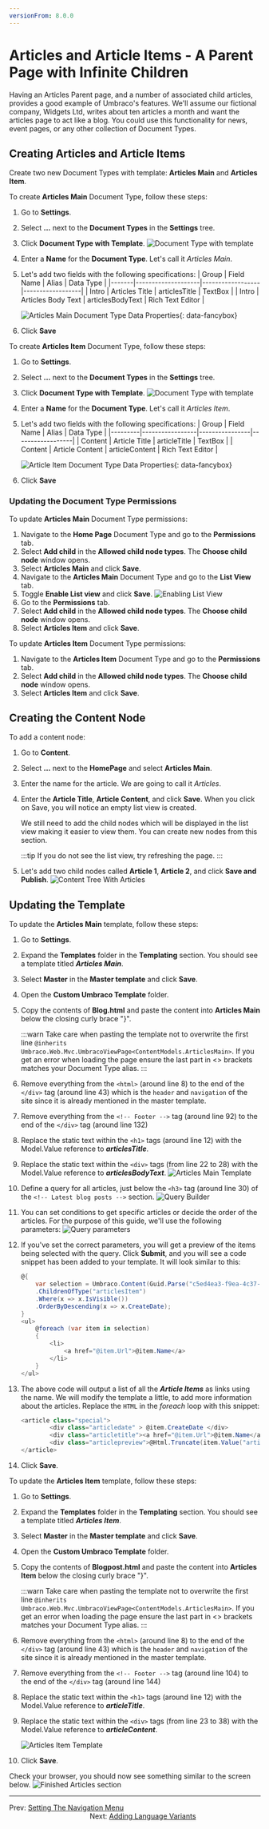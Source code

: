 ```yaml
---
versionFrom: 8.0.0
---
```


# Articles and Article Items - A Parent Page with Infinite Children

Having an Articles Parent page, and a number of associated child articles, provides a good example of Umbraco's features. We'll assume our fictional company, Widgets Ltd, writes about ten articles a month and want the articles page to act like a blog. You could use this functionality for news, event pages, or any other collection of Document Types.

## Creating Articles and Article Items

Create two new Document Types with template: **Articles Main** and **Articles Item**.

To create **Articles Main** Document Type, follow these steps:

1. Go to **Settings**.
2. Select **...** next to the **Document Types** in the **Settings** tree.
3. Click **Document Type with Template**.
    ![Document Type with template](images/Document_type_with_template.png)
4. Enter a **Name** for the **Document Type**. Let's call it _Articles Main_.
5. Let's add two fields with the following specifications:
    | Group | Field Name         | Alias            | Data Type        |
    |-------|--------------------|------------------|------------------|
    | Intro | Articles Title     | articlesTitle    | TextBox          |
    | Intro | Articles Body Text | articlesBodyText | Rich Text Editor |

    ![Articles Main Document Type Data Properties](images/figure-38-articles-main-v8.png){: data-fancybox}
6. Click **Save**

To create **Articles Item** Document Type, follow these steps:

1. Go to **Settings**.
2. Select **...** next to the **Document Types** in the **Settings** tree.
3. Click **Document Type with Template**.
    ![Document Type with template](images/Document_type_with_template.png)
4. Enter a **Name** for the **Document Type**. Let's call it _Articles Item_.
5. Let's add two fields with the following specifications:
    | Group   | Field Name      | Alias          | Data Type        |
    |---------|-----------------|----------------|------------------|
    | Content | Article Title   | articleTitle   | TextBox          |
    | Content | Article Content | articleContent | Rich Text Editor |

    ![Article Item Document Type Data Properties](images/figure-39-articles-item-v8.png){: data-fancybox}
6. Click **Save**

### Updating the Document Type Permissions

To update **Articles Main** Document Type permissions:

1. Navigate to the **Home Page** Document Type and go to the **Permissions** tab.
2. Select **Add child** in the **Allowed child node types**. The **Choose child node** window opens.
3. Select **Articles Main** and click **Save**.
4. Navigate to the **Articles Main** Document Type and go to the **List View** tab.
5. Toggle **Enable List view** and click **Save**.
    ![Enabling List View](images/figure-44-list-view-enabled.png)
6. Go to the **Permissions** tab.
7. Select **Add child** in the **Allowed child node types**. The **Choose child node** window opens.
8. Select **Articles Item** and click **Save**.

To update **Articles Item** Document Type permissions:

1. Navigate to the **Articles Item** Document Type and go to the **Permissions** tab.
2. Select **Add child** in the **Allowed child node types**. The **Choose child node** window opens.
3. Select **Articles Item** and click **Save**.

## Creating the Content Node

To add a content node:

1. Go to **Content**.
2. Select **...** next to the **HomePage** and select **Articles Main**.
3. Enter the name for the article. We are going to call it _Articles_.
4. Enter the **Article Title**, **Article Content**, and click **Save**.
   When you click on Save, you will notice an empty list view is created.

   We still need to add the child nodes which will be displayed in the list view making it easier to view them. You can create new nodes from this section.

   :::tip
    If you do not see the list view, try refreshing the page.
   :::
5. Let's add two child nodes called **Article 1**, **Article 2**, and click **Save and Publish**.
    ![Content Tree With Articles](images/figure-40-articles-created-v8.png)

## Updating the Template

To update the **Articles Main** template, follow these steps:

1. Go to **Settings**.
2. Expand the **Templates** folder in the **Templating** section. You should see a template titled **_Articles Main_**.
3. Select **Master** in the **Master template** and click **Save**.
4. Open the **Custom Umbraco Template** folder.
5. Copy the contents of **Blog.html** and paste the content into **Articles Main** below the closing curly brace "}".

    :::warn
    Take care when pasting the template not to overwrite the first line `@inherits Umbraco.Web.Mvc.UmbracoViewPage<ContentModels.ArticlesMain>`. If you get an error when loading the page ensure the last part in <> brackets matches your Document Type alias.
    :::
6. Remove everything from the `<html>` (around line 8) to the end of the `</div>` tag (around line 43) which is the `header` and `navigation` of the site since it is already mentioned in the master template.
7. Remove everything from the `<!-- Footer -->` tag (around line 92) to the end of the `</div>` tag (around line 132)
8. Replace the static text within the `<h1>` tags (around line 12) with the Model.Value reference to **_articlesTitle_**.
9. Replace the static text within the `<div>` tags (from line 22 to 28) with the Model.Value reference to **_articlesBodyText_**.
    ![Articles Main Template](images/articles-main-template.png)
10. Define a query for all articles, just below the `<h3>` tag (around line 30) of the `<!-- Latest blog posts -->` section.
    ![Query Builder](images/query-builder.png)
11. You can set conditions to get specific articles or decide the order of the articles. For the purpose of this guide, we'll use the following parameters:
    ![Query parameters](images/query-parameters.png)
12. If you've set the correct parameters, you will get a preview of the items being selected with the query. Click **Submit**, and you will see a code snippet has been added to your template.
    It will look similar to this:

    ```csharp
    @{
        var selection = Umbraco.Content(Guid.Parse("c5ed4ea3-f9ea-4c37-a798-fe7892c98b95"))
        .ChildrenOfType("articlesItem")
        .Where(x => x.IsVisible())
        .OrderByDescending(x => x.CreateDate);
    }
    <ul>
        @foreach (var item in selection)
        {
            <li>
                <a href="@item.Url">@item.Name</a>
            </li>
        }
    </ul>
    ```

13. The above code will output a list of all the **_Article Items_** as links using the name. We will modify the template a little, to add more information about the articles. Replace the `HTML` in the *foreach* loop with this snippet:

    ```csharp
    <article class="special">
            <div class="articledate" > @item.CreateDate </div>
            <div class="articletitle"><a href="@item.Url">@item.Name</a></div>
            <div class="articlepreview">@Html.Truncate(item.Value("articleContent").ToString(), 20, true)<a href="@item.Url">Read More..</a></div>
    </article>
    ```

14. Click **Save**.

To update the **Articles Item** template, follow these steps:

1. Go to **Settings**.
2. Expand the **Templates** folder in the **Templating** section. You should see a template titled **_Articles Item_**.
3. Select **Master** in the **Master template** and click **Save**.
4. Open the **Custom Umbraco Template** folder.
5. Copy the contents of **Blogpost.html** and paste the content into **Articles Item** below the closing curly brace "}".

    :::warn
    Take care when pasting the template not to overwrite the first line `@inherits Umbraco.Web.Mvc.UmbracoViewPage<ContentModels.ArticlesMain>`. If you get an error when loading the page ensure the last part in <> brackets matches your Document Type alias.
    :::
6. Remove everything from the `<html>` (around line 8) to the end of the `</div>` tag (around line 43) which is the `header` and `navigation` of the site since it is already mentioned in the master template.
7. Remove everything from the `<!-- Footer -->` tag (around line 104) to the end of the `</div>` tag (around line 144)
8. Replace the static text within the `<h1>` tags (around line 12) with the Model.Value reference to **_articleTitle_**.
9. Replace the static text within the `<div>` tags (from line 23 to 38) with the Model.Value reference to **_articleContent_**.

    ![Articles Item Template](images/articles-item-template.png)
10. Click **Save**.

Check your browser, you should now see something similar to the screen below.
![Finished Articles section](images/article-main-frontend.png)

---

Prev: [Setting The Navigation Menu](../Setting-The-Navigation-Menu)  &emsp; &emsp; &emsp; &emsp; &emsp; &emsp; &emsp; &emsp; &emsp; &emsp; &emsp; &emsp; &emsp; &emsp; &emsp; &emsp; &emsp; &emsp; &emsp; &emsp; &emsp; &emsp; &emsp; &emsp; Next: [Adding Language Variants](../Adding-Language-Variants)
